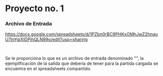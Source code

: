 # Proyecto no. 1

### Archivo de Entrada
https://docs.google.com/spreadsheets/d/1PZbn0rBC9PHKxOMhJwZ2hnquU7lnYgiXIDPjhQLN99o/edit?usp=sharing

<br>

Se le proporciona lo que es un archivo de entrada denominado "", la ejemplificación de la salida que debería de tener para la partida cargada se encuentra en el spreadsheets compartido.
